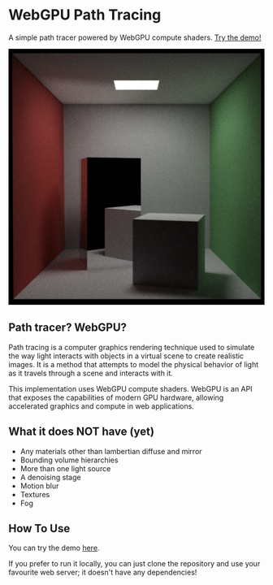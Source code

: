 # WebGPU Path Tracing

A simple path tracer powered by WebGPU compute shaders. [Try the demo!](https://iamferm.in/webgpu-path-tracing)

![screenshot](./image.png)

## Path tracer? WebGPU?

Path tracing is a computer graphics rendering technique used to simulate the way light interacts with objects in a virtual scene to create realistic images. It is a method that attempts to model the physical behavior of light as it travels through a scene and interacts with it.

This implementation uses WebGPU compute shaders. WebGPU is an API that exposes the capabilities of modern GPU hardware, allowing accelerated graphics and compute in web applications. 

## What it does NOT have (yet)

* Any materials other than lambertian diffuse and mirror
* Bounding volume hierarchies
* More than one light source
* A denoising stage
* Motion blur
* Textures
* Fog

## How To Use

You can try the demo [here](https://iamferm.in/webgpu-path-tracing).

If you prefer to run it locally, you can just clone the repository and use your favourite web server; it doesn't have any dependencies!
